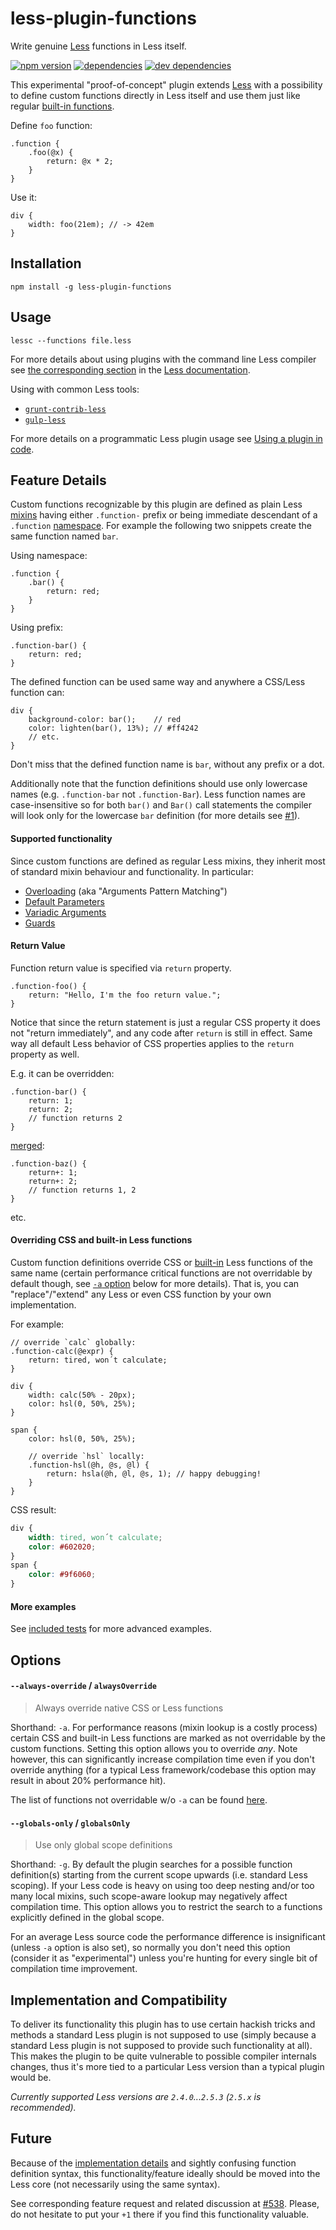 # less-plugin-functions

Write genuine [Less](http://lesscss.org) functions in Less itself.

[![npm version](https://badge.fury.io/js/less-plugin-functions.svg)](http://badge.fury.io/js/less-plugin-functions)
[![dependencies](https://david-dm.org/seven-phases-max/less-plugin-functions.svg)](https://david-dm.org/seven-phases-max/less-plugin-functions)
[![dev dependencies](https://david-dm.org/seven-phases-max/less-plugin-functions/dev-status.svg)](https://david-dm.org/seven-phases-max/less-plugin-functions#info=devDependencies)

This experimental "proof-of-concept" plugin extends [Less](http://lesscss.org) with a possibility to define custom functions directly in Less itself and use them just like regular [built-in functions](http://lesscss.org/features/#features-overview-feature-functions).

Define `foo` function:
```less
.function {
    .foo(@x) {
        return: @x * 2;
    }
}
```
Use it:
```less
div {
    width: foo(21em); // -> 42em
}
```

## Installation

    npm install -g less-plugin-functions

## Usage

    lessc --functions file.less

For more details about using plugins with the command line Less compiler see
[the corresponding section](http://lesscss.org/usage/#plugins-how-do-i-use-a-plugin-command-line)
in the [Less documentation](http://lesscss.org).

Using with common Less tools:

- [`grunt-contrib-less`](https://github.com/gruntjs/grunt-contrib-less#usage-examples)
- [`gulp-less`](https://github.com/plus3network/gulp-less#using-plugins)

For more details on a programmatic Less plugin usage see [Using a plugin in code](http://lesscss.org/usage/#plugins-using-a-plugin-in-code).

## Feature Details

Custom functions recognizable by this plugin are defined as plain Less [mixins](http://lesscss.org/features/#mixins-parametric-feature) having either `.function-` prefix or being immediate descendant of a `.function` [namespace](http://lesscss.org/features/#features-overview-feature-namespaces-and-accessors). For example the following two snippets create the same function named `bar`.

Using namespace:
```less
.function {
    .bar() {
        return: red;
    }
}
```
Using prefix:
```less
.function-bar() {
	return: red;
}
```
The defined function can be used same way and anywhere a CSS/Less function can:
```less
div {
    background-color: bar();    // red
    color: lighten(bar(), 13%); // #ff4242
    // etc.
}
```
Don't miss that the defined function name is `bar`, without any prefix or a dot.

Additionally note that the function definitions should use only lowercase names (e.g. `.function-bar` not `.function-Bar`). Less function names are case-insensitive so for both `bar()` and `Bar()` call statements the compiler will look only for the lowercase `bar` definition  (for more details see [#1](https://github.com/seven-phases-max/less-plugin-functions/issues/1)).

#### Supported functionality

Since custom functions are defined as regular Less mixins, they inherit most of standard mixin behaviour and functionality. In particular:

* [Overloading](http://lesscss.org/features/#mixins-parametric-feature-pattern-matching) (aka "Arguments Pattern Matching")
* [Default Parameters](http://lesscss.org/features/#mixins-parametric-feature)
* [Variadic Arguments](http://lesscss.org/features/#mixins-parametric-feature-advanced-arguments-and-the-rest-variable)
* [Guards](http://lesscss.org/features/#mixin-guards-feature)

#### Return Value

Function return value is specified via `return` property.
```less
.function-foo() {
    return: "Hello, I'm the foo return value.";
}
```
Notice that since the return statement is just a regular CSS property it does not "return immediately", and any code after `return` is still in effect. Same way all default Less behavior of CSS properties applies to the `return` property as well.

E.g. it can be overridden:
```less
.function-bar() {
    return: 1;
    return: 2;
    // function returns 2
}
```
[merged](http://lesscss.org/features/#merge-feature):
```less
.function-baz() {
    return+: 1;
    return+: 2;
    // function returns 1, 2
}
```
etc.

#### Overriding CSS and built-in Less functions

Custom function definitions override CSS or [built-in](http://lesscss.org/functions/#functions-overview) Less functions of the same
name (certain performance critical functions are not overridable by default though, see [`-a` option](#--always-override--alwaysoverride) below for more details). That is, you can "replace"/"extend" any Less or even CSS function by your own implementation.

For example:
```less
// override `calc` globally:
.function-calc(@expr) {
    return: tired, won΄t calculate;
}

div {
    width: calc(50% - 20px);
    color: hsl(0, 50%, 25%);
}

span {
    color: hsl(0, 50%, 25%);

    // override `hsl` locally:
    .function-hsl(@h, @s, @l) {
        return: hsla(@h, @l, @s, 1); // happy debugging!
    }
}
```
CSS result:
```css
div {
    width: tired, won΄t calculate;
    color: #602020;
}
span {
    color: #9f6060;
}
```

#### More examples

See [included tests](test/less) for more advanced examples.

## Options

#### `--always-override` / `alwaysOverride`
>Always override native CSS or Less functions

Shorthand: `-a`. For performance reasons (mixin lookup is a costly process) certain CSS and built-in Less functions are marked as not overridable by the custom functions. Setting this option allows you to override *any*. Note however, this can significantly increase compilation time even if you don't override anything (for a typical Less framework/codebase this option may result in about 20% performance hit).

The list of functions not overridable w/o `-a` can be found [here](lib/no-overrides.js).

#### `--globals-only` / `globalsOnly`
>Use only global scope definitions

Shorthand: `-g`. By default the plugin searches for a possible function definition(s) starting from the current scope upwards (i.e. standard Less scoping). If your Less code is heavy on using too deep nesting and/or too many local mixins, such scope-aware lookup may negatively affect compilation time. This option allows you to restrict the search to a functions explicitly defined in the global scope.

For an average Less source code the performance difference is insignificant (unless `-a` option is also set), so normally you don't need this option (consider it as "experimental") unless you're hunting for every single bit of compilation time improvement.

## Implementation and Compatibility

To deliver its functionality this plugin has to use certain hackish tricks and methods a standard Less plugin is not supposed to use (simply because a standard Less plugin is not supposed to provide such functionality at all). This makes the plugin to be quite vulnerable to possible compiler internals changes, thus it's more tied to a particular Less version than a typical plugin would be.

_Currently supported Less versions are `2.4.0`...`2.5.3` (`2.5.x` is recommended)._

## Future

Because of the [implementation details](#implementation-and-compatibility) and sightly confusing function definition syntax, this functionality/feature ideally should be moved into the Less core (not necessarily using the same syntax).

See corresponding feature request and related discussion at [#538](https://github.com/less/less.js/issues/538). Please, do not hesitate to put your `+1` there if you find this functionality valuable.

